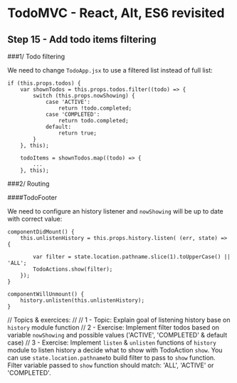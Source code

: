 
# TodoMVC - React, Alt, ES6 revisited


## Step 15 - Add todo items filtering


###1/ Todo filtering

We need to change `TodoApp.jsx` to use a filtered list instead of full list: 
``` 
if (this.props.todos) {
    var shownTodos = this.props.todos.filter((todo) => {
        switch (this.props.nowShowing) {
            case 'ACTIVE':
                return !todo.completed;
            case 'COMPLETED':
                return todo.completed;
            default:
                return true;
        }
    }, this);

    todoItems = shownTodos.map((todo) => {
        ...
    }, this);
``` 


###2/ Routing

####TodoFooter

We need to configure an history listener and `nowShowing` will be up to date with correct value:

``` 
componentDidMount() {
    this.unlistenHistory = this.props.history.listen( (err, state) => {

        var filter = state.location.pathname.slice(1).toUpperCase() || 'ALL';
        TodoActions.show(filter);
    });
}

componentWillUnmount() {
    history.unlisten(this.unlistenHistory);
}
``` 


// Topics & exercices:
//
// 1 - Topic: Explain goal of listening history base on `history` module function
// 2 - Exercise: Implement filter todos based on variable `nowShowing` and possible values ('ACTIVE', 'COMPLETED' & default case)
// 3 - Exercise: Implement `listen` & `unlisten` functions of `history` module to listen history a decide what to show with TodoAction `show`. You can use `state.location.pathname`to build filter to pass to `show` function. Filter variable passed to `show` function should match: 'ALL', 'ACTIVE' or 'COMPLETED'. 
